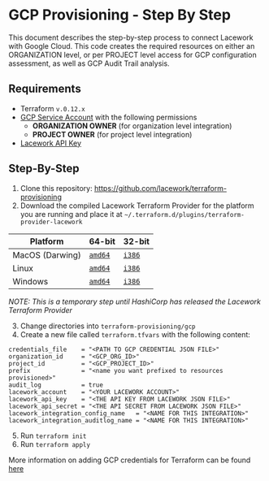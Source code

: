 # GCP Provisioning - Step By Step
This document describes the step-by-step process to connect Lacework with Google Cloud. This code
creates the required resources on either an ORGANIZATION level, or per PROJECT level access for GCP
configuration assessment, as well as GCP Audit Trail analysis.

## Requirements
- Terraform `v.0.12.x`
- [GCP Service Account](https://cloud.google.com/iam/docs/service-accounts) with the following permissions
  - **ORGANIZATION OWNER** (for organization level integration)
  - **PROJECT OWNER** (for project level integration)
- [Lacework API Key](https://support.lacework.com/hc/en-us/articles/360011403853-Generate-API-Access-Keys-and-Tokens) 

## Step-By-Step
1. Clone this repository: https://github.com/lacework/terraform-provisioning
2. Download the compiled Lacework Terraform Provider for the platform you are running and place it at `~/.terraform.d/plugins/terraform-provider-lacework`

| Platform | 64-bit  |  32-bit  |
|---|---|---|
| MacOS (Darwing) | [`amd64`](https://techally-content.s3-us-west-1.amazonaws.com/terraform-provider-lacework/terraform-provider-lacework-darwin-amd64) | [`i386`](https://techally-content.s3-us-west-1.amazonaws.com/terraform-provider-lacework/terraform-provider-lacework-darwin-386)|
| Linux | [`amd64`](https://techally-content.s3-us-west-1.amazonaws.com/terraform-provider-lacework/terraform-provider-lacework-linux-amd64) | [`i386`](https://techally-content.s3-us-west-1.amazonaws.com/terraform-provider-lacework/terraform-provider-lacework-linux-386)|
| Windows | [`amd64`](https://techally-content.s3-us-west-1.amazonaws.com/terraform-provider-lacework/terraform-provider-lacework-windows-amd64.exe)| [`i386`](https://techally-content.s3-us-west-1.amazonaws.com/terraform-provider-lacework/terraform-provider-lacework-windows-386.exe)|

_NOTE: This is a temporary step until HashiCorp has released the Lacework Terraform Provider_

3. Change directories into `terraform-provisioning/gcp`
4. Create a new file called `terraform.tfvars` with the following content:

```
credentials_file    = "<PATH TO GCP CREDENTIAL JSON FILE>"
organization_id     = "<GCP_ORG_ID>"
project_id          = "<GCP_PROJECT_ID>"
prefix              = "<name you want prefixed to resources provisioned>"
audit_log           = true
lacework_account    = "<YOUR LACEWORK ACCOUNT>"
lacework_api_key    = "<THE API KEY FROM LACEWORK JSON FILE>"
lacework_api_secret = "<THE API SECRET FROM LACEWORK JSON FILE>"
lacework_integration_config_name   = "<NAME FOR THIS INTEGRATION>"
lacework_integration_auditlog_name = "<NAME FOR THIS INTEGRATION>"
```

5. Run `terraform init`
6. Run `terraform apply`

More information on adding GCP credentials for Terraform can be found [here](https://www.terraform.io/docs/providers/google/guides/getting_started.html#adding-credentials)
